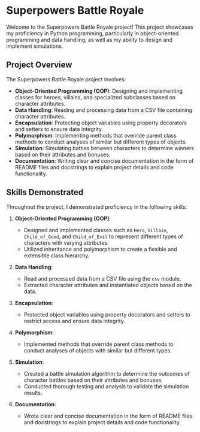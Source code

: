 # Superpowers Battle Royale

Welcome to the Superpowers Battle Royale project! This project showcases my proficiency in Python programming, particularly in object-oriented programming and data handling, as well as my ability to design and implement simulations.

## Project Overview

The Superpowers Battle Royale project involves:

- **Object-Oriented Programming (OOP)**: Designing and implementing classes for heroes, villains, and specialized subclasses based on character attributes.
- **Data Handling**: Reading and processing data from a CSV file containing character attributes.
- **Encapsulation**: Protecting object variables using property decorators and setters to ensure data integrity.
- **Polymorphism**: Implementing methods that override parent class methods to conduct analyses of similar but different types of objects.
- **Simulation**: Simulating battles between characters to determine winners based on their attributes and bonuses.
- **Documentation**: Writing clear and concise documentation in the form of README files and docstrings to explain project details and code functionality.

## Skills Demonstrated

Throughout the project, I demonstrated proficiency in the following skills:

1. **Object-Oriented Programming (OOP)**:
   - Designed and implemented classes such as `Hero`, `Villain`, `Child_of_Good`, and `Child_of_Evil` to represent different types of characters with varying attributes.
   - Utilized inheritance and polymorphism to create a flexible and extensible class hierarchy.

2. **Data Handling**:
   - Read and processed data from a CSV file using the `csv` module.
   - Extracted character attributes and instantiated objects based on the data.

3. **Encapsulation**:
   - Protected object variables using property decorators and setters to restrict access and ensure data integrity.

4. **Polymorphism**:
   - Implemented methods that override parent class methods to conduct analyses of objects with similar but different types.

5. **Simulation**:
   - Created a battle simulation algorithm to determine the outcomes of character battles based on their attributes and bonuses.
   - Conducted thorough testing and analysis to validate the simulation results.

6. **Documentation**:
   - Wrote clear and concise documentation in the form of README files and docstrings to explain project details and code functionality.







